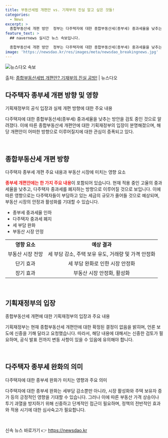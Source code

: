 ```yaml
---
title: 부동산세법 개편안 vs. 기재부의 진실 알고 싶은 것들!
categories:
  - News
excerpt: >
  종합부동산세 개편 방안  정부는 다주택자에 대한 종합부동산세(종부세) 중과세율을 낮추는 방안을 검토 중인 것…
feature_text: >
  ## navernews 실시간 뉴스 속보입니다.

  종합부동산세 개편 방안  정부는 다주택자에 대한 종합부동산세(종부세) 중과세율을 낮추는 방안을 검토 중인 것…
image: 'https://newsdao.kr/res/images/meta/newsdao_breakingnews.jpg'
---
```


![뉴스다오 속보](https://newsdao.kr/res/images/meta/newsdao_breakingnews.jpg)

<p>출처: <a href="https://newsdao.kr/4044" rel="dofollow">종합부동산세법 개편안? 기재부의 진실 공방!</a> | 뉴스다오</p>

<h2 data-ke-size="size26">다주택자 종부세 개편 방향 및 영향</h2>
기획재정부의 공식 입장과 실제 개편 방향에 대한 주요 내용

다주택자에 대한 종합부동산세(종부세) 중과세율을 낮추는 방안을 검토 중인 것으로 알려졌다. 이에 따른 종합부동산세 개편안에 대한 기획재정부의 입장이 분명해졌으며, 해당 개편안이 어떠한 방향으로 이루어질지에 대한 관심이 증폭되고 있다.

<p data-ke-size="size16">&nbsp;</p>

<h2 data-ke-size="size26">종합부동산세 개편 방향</h2>
다주택자 종부세 개편 주요 내용과 부동산 시장에 미치는 영향 요소

<b><span style="color: #ee2323;">종부세 개편안에는 한 가지 주요 내용</span></b>이 포함되어 있습니다. 현재 적용 중인 고율의 중과세율을 낮추고, 다주택자 중과세를 폐지하는 방향으로 이루어질 것으로 보입니다. 이에 따른 영향으로는 다주택자들이 부담하고 있는 세금의 규모가 줄어들 것으로 예상되며, 부동산 시장의 안정과 활성화를 기대할 수 있습니다.

<ul>
  <li>종부세 중과세율 인하</li>
  <li>다주택자 중과세 폐지</li>
  <li>세 부담 완화</li>
  <li>부동산 시장 안정</li>
</ul>

<table>
<tbody>
<tr>
<td style="text-align: center; height: 17px;"><b>영향 요소</b></td>
<td style="text-align: center; height: 17px;"><b>예상 결과</b></td>
</tr>
<tr>
<td style="text-align: center; height: 17px;">부동산 시장 전망</td>
<td style="text-align: center; height: 17px;">세 부담 감소, 주택 보유 유도, 거래량 및 가격 안정화</td>
</tr>
<tr>
<td style="text-align: center; height: 17px;">단기 효과</td>
<td style="text-align: center; height: 17px;">세 부담 완화로 인한 시장 안정화</td>
</tr>
<tr>
<td style="text-align: center; height: 17px;">장기 효과</td>
<td style="text-align: center; height: 17px;">부동산 시장 안정화, 활성화</td>
</tr>
</tbody>
</table>

<p data-ke-size="size16">&nbsp;</p>

<h2 data-ke-size="size26">기획재정부의 입장</h2>
종합부동산세 개편에 대한 기획재정부의 입장과 주요 내용

기획재정부는 현재 종합부동산세 개편안에 대한 확정된 결정이 없음을 밝히며, 언론 보도에 신중을 기해 달라고 요청했습니다. 따라서, 해당 내용에 대해서는 신중한 검토가 필요하며, 공식 발표 전까지 변동 사항이 있을 수 있음에 유의해야 합니다.

<p data-ke-size="size16">&nbsp;</p>

<h2 data-ke-size="size26">다주택자 종부세 완화의 의미</h2>
다주택자에 대한 종부세 완화가 미치는 영향과 주요 의미

다주택자에 대한 종부세 완화는 세부담 감소뿐만 아니라, 시장 활성화와 주택 보유자 증가 등의 긍정적인 영향을 기대할 수 있습니다. 그러나 이에 따른 부동산 가격 상승이나 투기 과열을 방지하기 위해 신중하고 단계적인 접근이 필요하며, 정책의 전반적인 효과와 적용 시기에 대한 심사숙고가 필요합니다.

<p data-ke-size="size16">&nbsp;</p> 

신속 뉴스 바로가기 👉 <a href="https://newsdao.kr" rel="dofollow">https://newsdao.kr</a>


